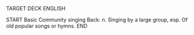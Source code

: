 TARGET DECK
ENGLISH

START
Basic
Community singing
Back: n. Singing by a large group, esp. Of old popular songs or hymns.
END
